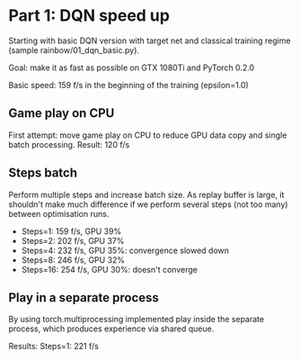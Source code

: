 # Part 1: DQN speed up

Starting with basic DQN version with target net and classical training regime 
(sample rainbow/01_dqn_basic.py).

Goal: make it as fast as possible on GTX 1080Ti and PyTorch 0.2.0

Basic speed: 159 f/s in the beginning of the training (epsilon=1.0)

## Game play on CPU

First attempt: move game play on CPU to reduce GPU data copy and single batch processing.
Result: 120 f/s

## Steps batch

Perform multiple steps and increase batch size. As replay buffer is large, it shouldn't 
make much difference if we perform several steps (not too many) between optimisation runs.

* Steps=1: 159 f/s, GPU 39%
* Steps=2: 202 f/s, GPU 37%
* Steps=4: 232 f/s, GPU 35%: convergence slowed down
* Steps=8: 246 f/s, GPU 32%
* Steps=16: 254 f/s, GPU 30%: doesn't converge

## Play in a separate process

By using torch.multiprocessing implemented play inside the separate process, which produces experience 
via shared queue.

Results: 
Steps=1: 221 f/s

